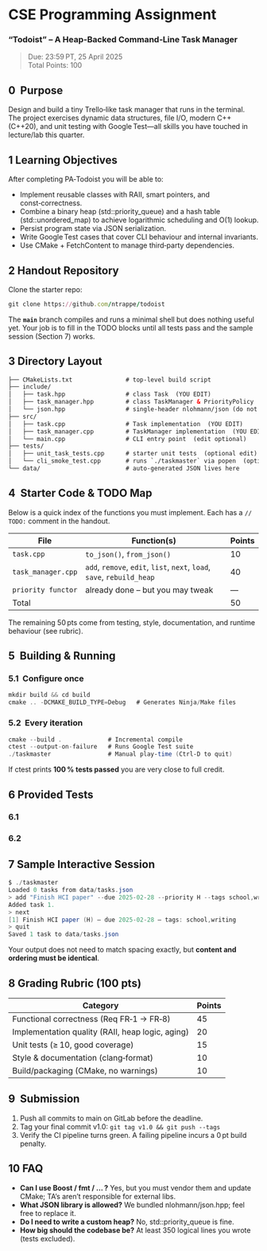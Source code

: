 # CSE Programming Assignment
### “Todoist” – A Heap‑Backed Command‑Line Task Manager

> Due: 23:59 PT, 25 April 2025 <br/>
> Total Points: 100

## 0  Purpose

Design and build a tiny Trello‑like task manager that runs in the terminal.  The project exercises dynamic data structures, file I/O, modern C++ (C++20), and unit testing with Google Test—all skills you have touched in lecture/lab this quarter.

## 1 Learning Objectives

After completing PA‑Todoist you will be able to:

- Implement reusable classes with RAII, smart pointers, and const‑correctness.
- Combine a binary heap (std::priority_queue) and a hash table (std::unordered_map) to achieve logarithmic scheduling and O(1) lookup.
- Persist program state via JSON serialization.
- Write Google Test cases that cover CLI behaviour and internal invariants.
- Use CMake + FetchContent to manage third‑party dependencies.

## 2 Handout Repository

Clone the starter repo:
```ruby
git clone https://github.com/ntrappe/todoist
```

The **`main`** branch compiles and runs a minimal shell but does nothing useful yet.  Your job is to fill in the TODO blocks until all tests pass and the sample session (Section 7) works.

## 3 Directory Layout

```html
├── CMakeLists.txt               # top‑level build script
├── include/
│   ├── task.hpp                 # class Task  (YOU EDIT)
│   ├── task_manager.hpp         # class TaskManager & PriorityPolicy  (YOU EDIT)
│   └── json.hpp                 # single‑header nlohmann/json (do not edit)
├── src/
│   ├── task.cpp                 # Task implementation  (YOU EDIT)
│   ├── task_manager.cpp         # TaskManager implementation  (YOU EDIT)
│   └── main.cpp                 # CLI entry point  (edit optional)
├── tests/
│   ├── unit_task_tests.cpp      # starter unit tests  (optional edit)
│   └── cli_smoke_test.cpp       # runs `./taskmaster` via popen  (optional)
└── data/                        # auto‑generated JSON lives here
```

## 4  Starter Code & TODO Map

Below is a quick index of the functions you must implement.  Each has a `// TODO:` comment in the handout.

| File | Function(s) | Points |
| ---- | ----------- | ------ |
| `task.cpp` | `to_json()`, `from_json()` | 10 |
| `task_manager.cpp` | `add`, `remove`, `edit`, `list`, `next`, `load`, `save`, `rebuild_heap` | 40 | 
| `priority functor` | already done – but you may tweak | — |
| Total | | 50 |

The remaining 50 pts come from testing, style, documentation, and runtime behaviour (see rubric).


## 5  Building & Running

### 5.1  Configure once
```java
mkdir build && cd build
cmake .. -DCMAKE_BUILD_TYPE=Debug   # Generates Ninja/Make files
```

### 5.2  Every iteration
```java
cmake --build .             # Incremental compile
ctest --output-on-failure   # Runs Google Test suite
./taskmaster                # Manual play‑time (Ctrl‑D to quit)
```

If ctest prints **100 % tests passed** you are very close to full credit.

## 6 Provided Tests

### 6.1 

### 6.2

## 7 Sample Interactive Session
```java
$ ./taskmaster
Loaded 0 tasks from data/tasks.json
> add "Finish HCI paper" --due 2025-02-28 --priority H --tags school,writing
Added task 1.
> next
[1] Finish HCI paper (H) — due 2025-02-28 — tags: school,writing
> quit
Saved 1 task to data/tasks.json
```

Your output does not need to match spacing exactly, but **content and ordering must be identical**.

## 8 Grading Rubric (100 pts)

| Category | Points |
| -------- | ------ |
| Functional correctness (Req FR‑1 → FR‑8) | 45 |
| Implementation quality (RAII, heap logic, aging) | 20 |
| Unit tests (≥ 10, good coverage) | 15 |
| Style & documentation (clang‑format) | 10 |
| Build/packaging (CMake, no warnings) | 10 |

## 9  Submission

1. Push all commits to main on GitLab before the deadline.
2. Tag your final commit v1.0: `git tag v1.0 && git push --tags`
3. Verify the CI pipeline turns green.  A failing pipeline incurs a 0 pt build penalty.

## 10 FAQ

- **Can I use Boost / fmt / … ?** Yes, but you must vendor them and update CMake; TA’s aren’t responsible for external libs.
- **What JSON library is allowed?** We bundled nlohmann/json.hpp; feel free to replace it.
- **Do I need to write a custom heap?** No, std::priority_queue is fine.
- **How big should the codebase be?** At least 350 logical lines you wrote (tests excluded).

